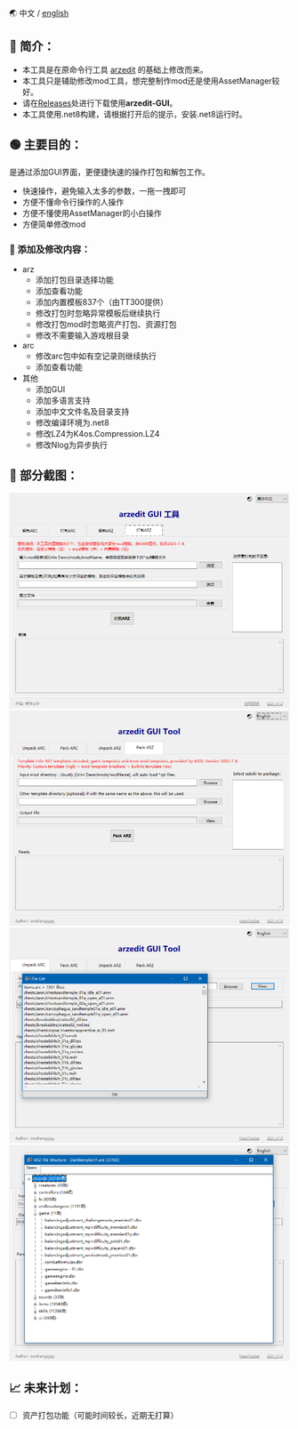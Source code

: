 🌏 中文 / [english](./ReadMe-en.md)

## 📖 简介：
- 本工具是在原命令行工具 [arzedit](https://github.com/rossknudsen/arzedit) 的基础上修改而来。
- 本工具只是辅助修改mod工具，想完整制作mod还是使用AssetManager较好。
- 请在[Releases](https://github.com/zhangqi222/arzedit-GUI/releases)处进行下载使用**arzedit-GUI**。
- 本工具使用.net8构建，请根据打开后的提示，安装.net8运行时。

## 🟢 主要目的：
是通过添加GUI界面，更便捷快速的操作打包和解包工作。
- 快速操作，避免输入太多的参数，一拖一拽即可
- 方便不懂命令行操作的人操作
- 方便不懂使用AssetManager的小白操作
- 方便简单修改mod

### 📑 添加及修改内容：
- arz
	- 添加打包目录选择功能
	- 添加查看功能
	- 添加内置模板837个（由TT300提供）
	- 修改打包时忽略异常模板后继续执行
	- 修改打包mod时忽略资产打包、资源打包
	- 修改不需要输入游戏根目录
- arc
	- 修改arc包中如有空记录则继续执行
	- 添加查看功能
- 其他
	- 添加GUI
	- 添加多语言支持
	- 添加中文文件名及目录支持
	- 修改编译环境为.net8
	- 修改LZ4为K4os.Compression.LZ4
	- 修改Nlog为异步执行

## 🐸 部分截图：
![打包ARZ](./screenshot/Pasted%20image%2020250910093734.png)
![PackARZ](./screenshot/Pasted%20image%2020250910093749.png)
![查看arc](./screenshot/Pasted%20image%2020250910094342.png)
![查看arz](./screenshot/Pasted%20image%2020250910094135.png)

## 📈 未来计划：
- [ ] 资产打包功能（可能时间较长，近期无打算）